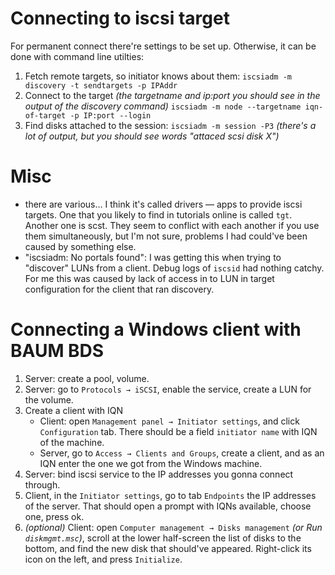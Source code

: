 # Connecting to iscsi target

For permanent connect there're settings to be set up. Otherwise, it can be done with command line utilties:

1. Fetch remote targets, so initiator knows about them: `iscsiadm -m discovery -t sendtargets -p IPAddr`
2. Connect to the target *(the targetname and ip:port you should see in the output of the discovery command)* `iscsiadm -m node --targetname iqn-of-target -p IP:port --login`
3. Find disks attached to the session: `iscsiadm -m session -P3` *(there's a lot of output, but you should see words "attaced scsi disk X")*

# Misc

* there are various… I think it's called drivers — apps to provide iscsi targets. One that you likely to find in tutorials online is called `tgt`. Another one is scst. They seem to conflict with each another if you use them simultaneously, but I'm not sure, problems I had could've been caused by something else.
* "iscsiadm: No portals found": I was getting this when trying to "discover" LUNs from a client. Debug logs of `iscsid` had nothing catchy. For me this was caused by lack of access in to LUN in target configuration for the client that ran discovery.

# Connecting a Windows client with BAUM BDS

1. Server: create a pool, volume.
2. Server: go to `Protocols → iSCSI`, enable the service, create a LUN for the volume.
3. Create a client with IQN
   * Client: open `Management panel → Initiator settings`, and click `Configuration` tab. There should be a field `initiator name` with IQN of the machine.
   * Server, go to `Access → Clients and Groups`, create a client, and as an IQN enter the one we got from the Windows machine.
4. Server: bind iscsi service to the IP addresses you gonna connect through.
5. Client, in the `Initiator settings`, go to tab `Endpoints` the IP addresses of the server. That should open a prompt with IQNs available, choose one, press ok.
6. *(optional)* Client: open `Computer management → Disks management` *(or Run `diskmgmt.msc`)*, scroll at the lower half-screen the list of disks to the bottom, and find the new disk that should've appeared. Right-click its icon on the left, and press `Initialize`.
